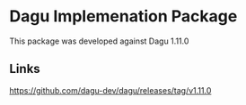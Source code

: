 # Dagu Implemenation Package
This package was developed against Dagu 1.11.0

## Links
https://github.com/dagu-dev/dagu/releases/tag/v1.11.0
